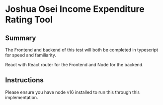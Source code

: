 # Joshua Osei Income Expenditure Rating Tool

## Summary

The Frontend and backend of this test will both be completed in typescript for speed and familiarity.

React with React router for the Frontend and Node for the backend.

## Instructions

Please ensure you have node v16 installed to run this through this implementation.
